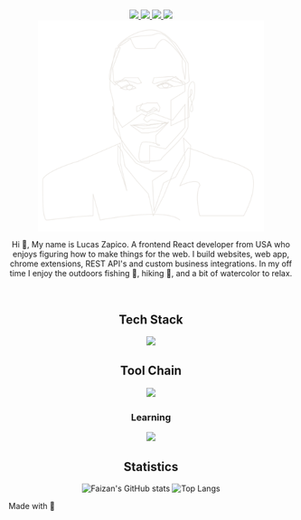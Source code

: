 <div align="center">

#
<a href="https://github.com/LucasZapico">
  <img src="https://img.shields.io/badge/GitHub-181717.svg?style=for-the-badge&logo=GitHub&logoColor=white">
</a>
<a href="https://linkedin.com/in/LucasZapico">
  <img src="https://img.shields.io/badge/LinkedIn-0A66C2.svg?style=for-the-badge&logo=LinkedIn&logoColor=white">
</a>
<a href="https://reddit.com/user/luzacapios">
  <img src="https://img.shields.io/badge/Reddit-FF4500.svg?style=for-the-badge&logo=Reddit&logoColor=white">
</a>
<a href="https://chess.com/member/lucasowl10">
  <img src="https://img.shields.io/badge/Chess.com-000000.svg?style=for-the-badge&logo=Chess.com&logoColor=white">
</a>
<div>
<img align="center" style="width: 400px " src="img/profile.svg">
</div>
<p>Hi 👋, My name is Lucas Zapico. A frontend React developer from USA who enjoys figuring how to make things for the web. I build websites, web app, chrome extensions, REST API's and custom business integrations. In my off time I enjoy the outdoors fishing 🎣, hiking 🥾, and a bit of watercolor to relax.    </p>
<br>

## Tech Stack
<img src="https://skillicons.dev/icons?i=nextjs,gatsbyjs,react,javascript,angular,nodejs,express,python,flask,django,bash,mongodb,mysql,postgres,electron,graphql,git,docker,webpack,vercel,netlify,firebase,azure,heroku,vim,linux,tailwind,md,css,sass,html&perline=10" />

## Tool Chain
<img src="https://skillicons.dev/icons?i=codepen,github,gitlab,vscode,figma&perline=10" />

### Learning 

<img src="https://skillicons.dev/icons?i=go&perline=10" />

## Statistics
  <img alt="Faizan's GitHub stats" width="406" src="https://github-readme-stats.vercel.app/api?username=LucasZapico&custom_title=Github+Stats&bg_color=00000000&hide_border=true&show_icons=true&text_color=667799&title_color=ffe7a9&icon_color=ffe7a9">
  <img alt="Top Langs" width="350" src="https://github-readme-stats.vercel.app/api/top-langs/?username=LucasZapico&layout=compact&hide_border=true&bg_color=00000000&text_color=667799&custom_title=Top+Languages&title_color=ffe7a9">
</div>

Made with 💙
<!-- <img src="img/with_love.png"> -->
